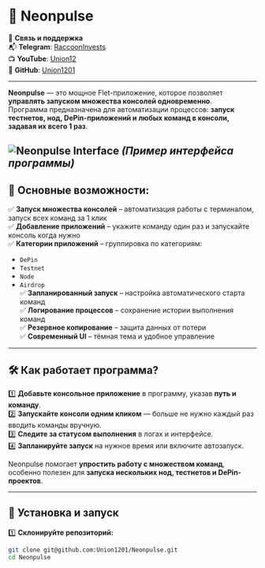 # 🚀 Neonpulse

📌 **Связь и поддержка**  
📬 **Telegram**: [RaccoonInvests](https://t.me/RaccoonInvests)  
📺 **YouTube**: [Union12](https://www.youtube.com/@Union12channel)  
🐙 **GitHub**: [Union1201](https://github.com/Union1201)  

---

**Neonpulse** — это мощное Flet-приложение, которое позволяет **управлять запуском множества консолей одновременно**.  
Программа предназначена для автоматизации процессов: **запуск тестнетов, нод, DePin-приложений и любых команд в консоли, задавая их всего 1 раз**.

![Neonpulse Interface](https://github.com/Union1201/Neonpulse/issues/1#issue-2825461125)
*(Пример интерфейса программы)*
---

## 📌 Основные возможности:
✅ **Запуск множества консолей** – автоматизация работы с терминалом, запуск всех команд за 1 клик  
✅ **Добавление приложений** – укажите команду один раз и запускайте консоль когда нужно  
✅ **Категории приложений** – группировка по категориям:
   - `DePin`
   - `Testnet`
   - `Node`
   - `Airdrop`  
✅ **Запланированный запуск** – настройка автоматического старта команд  
✅ **Логирование процессов** – сохранение истории выполнения команд  
✅ **Резервное копирование** – защита данных от потери  
✅ **Современный UI** – тёмная тема и удобное управление  

---

## 🛠 Как работает программа?
1️⃣ **Добавьте консольное приложение** в программу, указав **путь и команду**.  
2️⃣ **Запускайте консоли одним кликом** — больше не нужно каждый раз вводить команды вручную.  
3️⃣ **Следите за статусом выполнения** в логах и интерфейсе.  
4️⃣ **Запланируйте запуск** на нужное время или включите автозапуск.  

Neonpulse помогает **упростить работу с множеством команд**, особенно полезен для **запуска нескольких нод, тестнетов и DePin-проектов**.

---

## 🔧 Установка и запуск

1️⃣ **Склонируйте репозиторий:**
```sh
git clone git@github.com:Union1201/Neonpulse.git
cd Neonpulse
